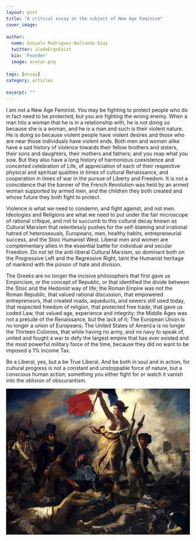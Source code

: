 ```yaml
---
layout: post
title: "A critical essay on the subject of New Age Feminism"
cover_image:

author:
  name: Gonzalo Rodríguez-Baltanás Díaz
  twitter: iCodeErgoExist
  bio: 'Founder'
  image: avatar.png

tags: [essay]
category: articles

excerpt: ""
---
```


I am not a New Age Feminist. You may be fighting to protect people who do in fact need to be protected, but you are fighting the wrong enemy. When a man hits a woman that he is in a relationship with, he is not doing so because she is a woman, and he is a man and such is their violent nature. He is doing so because violent people have violent desires and those who are near those individuals have violent ends. Both men and women alike have a sad history of violence towards their fellow brothers and sisters, their sons and daughters, their mothers and fathers; and you reap what you sow. But they also have a long history of harmonious coexistence and concerted celebration of Life, of appreciation of each of their respective physical and spiritual qualities in times of cultural Renaissance, and cooperation in times of war in the pursue of Liberty and Freedom. It is not a coincidence that the banner of the French Revolution was held by an armed woman supported by armed men, and the children they both created and whose future they both fight to protect.

Violence is what we need to condemn, and fight against, and not men. Ideologies and Religions are what we need to put under the fair microscope of rational critique, and not to succumb to this cultural decay known as Cultural Marxism that relentlessly pushes for the self-blaming and irrational hatred of heterosexuals, Europeans, men, healthy habits, entrepreneurial success, and the Stoic Humanist West. Liberal men and women are complementary allies in the essential battle for individual and secular Freedom. Do not let the anti-liberal Cultural Marxism, so dominant both on the Progressive Left and the Regressive Right, taint the Humanist heritage of mankind with the poison of hate and division.

The Greeks are no longer the incisive philosophers that first gave us Empiricism, or the concept of Republic, or that identified the divide between the Stoic and the Hedonist way of life; the Roman Empire was not the Roman Republic, that valued rational discussion, that empowered entrepreneurs, that created roads, aqueducts, and sewers still used today, that respected freedom of religion, that protected free trade, that gave us coded Law, that valued age, experience and integrity; the Middle Ages was not a prelude of the Renaissance, but the lack of it; The European Union is no longer a union of Europeans; The United States of America is no longer the Thirteen Colonies, that while having no army, and no navy to speak of, united and fought a war to defy the largest empire that has ever existed and the most powerful military force of the time, because they did no want to be imposed a 1% Income Tax.

Be a Liberal, yes, but a be True Liberal. And be both in soul and in action, for cultural progress is not a constant and unstoppable force of nature, but a conscious human action; something you either fight for or watch it vanish into the oblivion of obscurantism.

<img src="/images/freedom-guiding-the-people.jpg" alt="">
